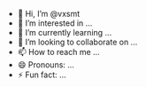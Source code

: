 - 👋 Hi, I’m @vxsmt
- 👀 I’m interested in ...
- 🌱 I’m currently learning ...
- 💞️ I’m looking to collaborate on ...
- 📫 How to reach me ...
- 😄 Pronouns: ...
- ⚡ Fun fact: ...

<!---
vxsmt/vxsmt is a ✨ special ✨ repository because its `README.md` (this file) appears on your GitHub profile.
You can click the Preview link to take a look at your changes.
--->
